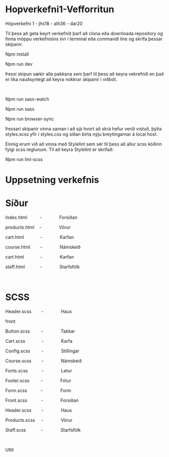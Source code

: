 # Hopverkefni1-Vefforritun


Hópverkefni 1 - jhs18 - alh36 - dar20 


Til þess að geta keyrt verkefnið þarf að clona eða downloada
repository og finna möppu verkefnisins inn í terminal eða commandl line og
skrifa þessar skipanir.

Npm install

Npm run dev

Þessi skipun sækir alla pakkana sem þarf til þess að keyra
vekrefnið en það er líka nauðsynlegt að keyra nokkrar skipanir í viðbót. 

 

Npm run sass-watch


Npm run sass


Npm run browser-sync


Þessari skipanir vinna saman í að sjá hvort að skrá hefur
verið vistuð, þýða styles.scss yfir í styles.css og síðan birta nýju
breytingarnar á local host. 


Einnig erum við að vinna með Stylelint sem sér til þess að
allur scss kóðinn fylgi scss reglunum. Til að keyra Stylelint er skrifað:

Npm run lint-scss


# Uppsetning verkefnis


# Síður

Index.html          -              Forsíðan

products.html    -              Vörur

cart.html             -              Karfan

course.html        -              Námskeið

cart.html             -              Karfan

staff.html            -              Starfsfólk

 

# SCSS

Header.scss        -              Haus

front

Button.scss         -              Takkar

Cart.scss             -              Karfa

Config.scss         -              Stillingar

Course.scss        -              Námskeið

Fonts.scss           -              Letur

Footer.scss         -              Fótur

Form.scss           -              Form

Front.scss           -              Forsíðan

Header.scss        -              Haus

Products.scss     -              Vörur

Staff.scss            -              Starfsfólk

 

Utlit
